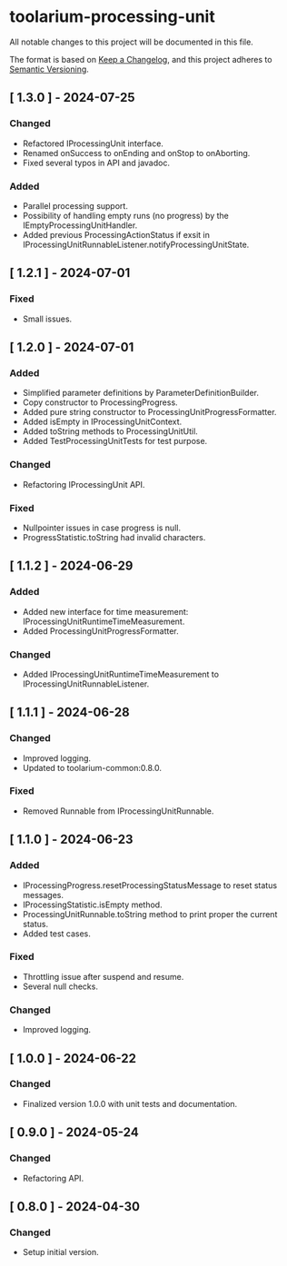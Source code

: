 # toolarium-processing-unit

All notable changes to this project will be documented in this file.

The format is based on [Keep a Changelog](https://keepachangelog.com/en/1.0.0/),
and this project adheres to [Semantic Versioning](https://semver.org/spec/v2.0.0.html).

## [ 1.3.0 ] - 2024-07-25
### Changed
- Refactored IProcessingUnit interface.
- Renamed onSuccess to onEnding and onStop to onAborting.
- Fixed several typos in API and javadoc.

### Added
- Parallel processing support.
- Possibility of handling empty runs (no progress) by the IEmptyProcessingUnitHandler.
- Added previous ProcessingActionStatus if exsit in IProcessingUnitRunnableListener.notifyProcessingUnitState.

## [ 1.2.1 ] - 2024-07-01
### Fixed
- Small issues.

## [ 1.2.0 ] - 2024-07-01
### Added
- Simplified parameter definitions by ParameterDefinitionBuilder.
- Copy constructor to ProcessingProgress.
- Added pure string constructor to ProcessingUnitProgressFormatter.
- Added isEmpty in IProcessingUnitContext.
- Added toString methods to ProcessingUnitUtil.
- Added TestProcessingUnitTests for test purpose.

### Changed
- Refactoring IProcessingUnit API.

### Fixed
- Nullpointer issues in case progress is null.
- ProgressStatistic.toString had invalid characters.

## [ 1.1.2 ] - 2024-06-29
### Added
- Added new interface for time measurement: IProcessingUnitRuntimeTimeMeasurement.
- Added ProcessingUnitProgressFormatter.

### Changed
- Added IProcessingUnitRuntimeTimeMeasurement to IProcessingUnitRunnableListener.

## [ 1.1.1 ] - 2024-06-28
### Changed
- Improved logging.
- Updated to toolarium-common:0.8.0.

### Fixed
- Removed Runnable from IProcessingUnitRunnable.

## [ 1.1.0 ] - 2024-06-23
### Added
- IProcessingProgress.resetProcessingStatusMessage to reset status messages.
- IProcessingStatistic.isEmpty method.
- ProcessingUnitRunnable.toString method to print proper the current status.
- Added test cases.

### Fixed
- Throttling issue after suspend and resume.
- Several null checks.

### Changed
- Improved logging.

## [ 1.0.0 ] - 2024-06-22
### Changed
- Finalized version 1.0.0 with unit tests and documentation.

## [ 0.9.0 ] - 2024-05-24
### Changed
- Refactoring API.

## [ 0.8.0 ] - 2024-04-30
### Changed
- Setup initial version.
